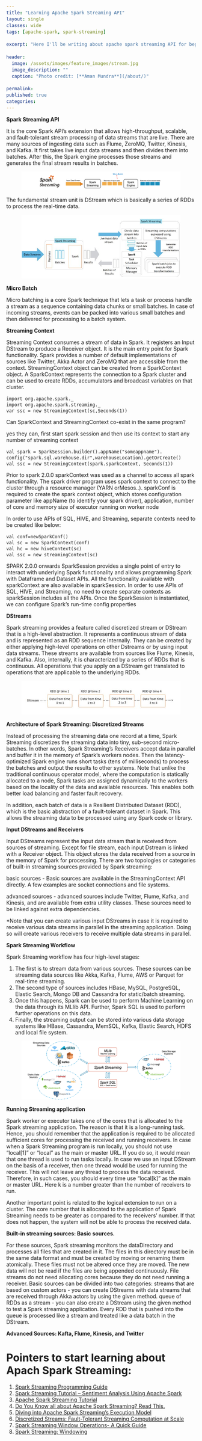 ```yaml
---
title: "Learning Apache Spark Streaming API"
layout: single
classes: wide
tags: [apache-spark, spark-streaming]

excerpt: "Here I'll be writing about apache spark streaming API for beginners"

header:
  image: /assets/images/feature_images/stream.jpg
  image_description: ""
  caption: "Photo credit: [**Aman Mundra**](/about/)"

permalink:
published: true
categories: 
---
```


**Spark Streaming API**

It is the core Spark API’s extension that allows high-throughput, scalable, and fault-tolerant stream processing of data streams that are live. 
There are many sources of ingesting data such as Flume, ZeroMQ, Twitter, Kinesis, and Kafka.
It first takes live input data streams and then divides them into batches. After this, the Spark engine processes those streams and generates the final stream results in batches.
<figure> <a href="/assets/images/Spark-Streaming-Overview.png"><img src="/assets/images/Spark-Streaming-Overview.png"></a> </figure>

The fundamental stream unit is DStream which is basically a series of RDDs to process the real-time data.
<figure> <a href="/assets/images/spark_streaming_working.jpg"><img src="/assets/images/spark_streaming_working.jpg"></a> </figure>


**Micro Batch**

Micro batching is a core Spark technique that lets a task or process handle a stream as a sequence containing data chunks or small batches. 
In case of incoming streams, events can be packed into various small batches and then delivered for processing to a batch system.


**Streaming Context**

Streaming Context consumes a stream of data in Spark. It registers an Input DStream to produce a Receiver object. It is the main entry point for Spark functionality. 
Spark provides a number of default implementations of sources like Twitter, Akka Actor and ZeroMQ that are accessible from the context. 
StreamingContext object can be created from a SparkContext object. A SparkContext represents the connection to a Spark cluster and can be used to create RDDs, accumulators and broadcast variables on that cluster.

    import org.apache.spark._
    import org.apache.spark.streaming._
    var ssc = new StreamingContext(sc,Seconds(1))
    
Can SparkContext and StreamingContext co-exist in the same program?

yes they can, first start spark session and then use its context to start any number of streaming context
    
    val spark = SparkSession.builder().appName("someappname").
    config("spark.sql.warehouse.dir",warehouseLocation).getOrCreate()    
    val ssc = new StreamingContext(spark.sparkContext, Seconds(1))

Prior to spark 2.0.0
sparkContext was used as a channel to access all spark functionality.
The spark driver program uses spark context to connect to the cluster through a resource manager (YARN orMesos..).
sparkConf is required to create the spark context object, which stores configuration parameter like appName (to identify your spark driver), application, number of core and memory size of executor running on worker node

In order to use APIs of SQL, HIVE, and Streaming, separate contexts need to be created like below:
    
    val conf=newSparkConf()
    val sc = new SparkContext(conf)
    val hc = new hiveContext(sc)
    val ssc = new streamingContext(sc)

SPARK 2.0.0 onwards
SparkSession provides a single point of entry to interact with underlying Spark functionality and allows programming Spark with Dataframe and Dataset APIs. All the functionality available with sparkContext are also available in sparkSession.
In order to use APIs of SQL, HIVE, and Streaming, no need to create separate contexts as sparkSession includes all the APIs.
Once the SparkSession is instantiated, we can configure Spark’s run-time config properties


**DStreams**

Spark streaming provides a feature called discretized stream or DStream that is a high-level abstraction. It represents a continuous stream of data and is represented as an RDD sequence internally.
They can be created by either applying high-level operations on other Dstreams or 
by using input data streams. These streams are available from sources like Flume, Kinesis, and Kafka. Also, internally, it is characterized by a series of RDDs that is continuous.
All operations that you apply on a DStream get translated to operations that are applicable to the underlying RDDs.
<figure> <a href="/assets/images/dstream-spark-streaming.JPG"><img src="/assets/images/dstream-spark-streaming.JPG"></a> </figure>


**Architecture of Spark Streaming: Discretized Streams**

Instead of processing the streaming data one record at a time, Spark Streaming discretizes the streaming data into tiny, sub-second micro-batches. In other words, Spark Streaming’s Receivers 
accept data in parallel and buffer it in the memory of Spark’s workers nodes. 
Then the latency-optimized Spark engine runs short tasks (tens of milliseconds) to process the batches and output the results to other systems. Note that unlike the traditional continuous 
operator model, where the computation is statically allocated to a node, Spark tasks are assigned dynamically to the workers based on the locality of the data and available resources. 
This enables both better load balancing and faster fault recovery.

In addition, each batch of data is a Resilient Distributed Dataset (RDD), which is the basic abstraction of a fault-tolerant dataset in Spark. This allows the streaming data to be processed 
using any Spark code or library.


**Input DStreams and Receivers**

Input DStreams represent the input data stream that is received from sources of streaming. Except for file stream, each input Dstream is linked with a Receiver object. 
This object stores the data received from a source in the memory of Spark for processing. There are two topologies or categories of built-in streaming sources provided by Spark streaming: 

basic sources - Basic sources are available in the StreamingContext API directly. A few examples are socket connections and file systems.

advanced sources - advanced sources include Twitter, Flume, Kafka, and Kinesis, and are available from extra utility classes. These sources need to be linked against extra dependencies.   

*Note that you can create various input DStreams in case it is required to receive various data streams in parallel in the streaming application. 
Doing so will create various receivers to receive multiple data streams in parallel.


**Spark Streaming Workflow**

Spark Streaming workflow has four high-level stages:
1. The first is to stream data from various sources. These sources can be streaming data sources like Akka, Kafka, Flume, AWS or Parquet for real-time streaming. 
2. The second type of sources includes HBase, MySQL, PostgreSQL, Elastic Search, Mongo DB and Cassandra for static/batch streaming. 
3. Once this happens, Spark can be used to perform Machine Learning on the data through its MLlib API. Further, Spark SQL is used to perform further operations on this data. 
4. Finally, the streaming output can be stored into various data storage systems like HBase, Cassandra, MemSQL, Kafka, Elastic Search, HDFS and local file system.
<figure> <a href="/assets/images/Spark-Streaming-workflow.png"><img src="/assets/images/Spark-Streaming-workflow.png"></a> </figure>


**Running Streaming application**

Spark worker or executor takes one of the cores that is allocated to the Spark streaming application. The reason is that it is a long-running task. 
Hence, you should remember that the application is required to be allocated sufficient cores for processing the received and running receivers.
In case when a Spark Streaming program is run locally, you should not use “local[1]” or “local” as the main or master URL. If you do so, it would mean that one thread is used to run tasks locally.
In case we use an input DStream on the basis of a receiver, then one thread would be used for running the receiver. This will not leave any thread to process the data received. 
Therefore, in such cases, you should every time use “local[k]” as the main or master URL. Here k is a number greater than the number of receivers to run. 

Another important point is related to the logical extension to run on a cluster. The core number that is allocated to the application of Spark Streaming needs to be greater as compared 
to the receivers’ number. If that does not happen, the system will not be able to process the received data. 


**Built-in streaming sources: Basic sources.**

For these sources, Spark streaming monitors the dataDirectory and processes all files that are created in it. The files in this directory must be in the same data format and must be 
created by moving or renaming them atomically. These files must not be altered once they are moved. The new data will not be read if the files are being appended continuously. 
File streams do not need allocating cores because they do not need running a receiver.
Basic sources can be divided into two categories:
streams that are based on custom actors - you can create DStreams with data streams that are received through Akka actors by using the given method.
queue of RDDs as a stream - you can also create a DStream using the given method to test a Spark streaming application. Every RDD that is pushed into the queue is processed like a stream and treated like a data batch in the DStream.

**Advanced Sources: Kafta, Flume, Kinesis, and Twitter**


# Pointers to start learning about Apach Spark Streaming:
1. [Spark Streaming Programming Guide](https://spark.apache.org/docs/latest/streaming-programming-guide.html)
2. [Spark Streaming Tutorial – Sentiment Analysis Using Apache Spark](https://www.edureka.co/blog/spark-streaming/)
3. [Apache Spark Streaming Tutorial](https://www.simplilearn.com/spark-streaming-tutorial-video)
4. [Do You Know all about Apache Spark Streaming? Read This.](https://www.linkedin.com/pulse/do-you-know-all-apache-spark-streaming-read-santosh-bakliwal/)
5. [Diving into Apache Spark Streaming’s Execution Model](https://databricks.com/blog/2015/07/30/diving-into-apache-spark-streamings-execution-model.html)
6. [Discretized Streams: Fault-Tolerant Streaming Computation at Scale](http://people.csail.mit.edu/matei/papers/2013/sosp_spark_streaming.pdf)
7. [Spark Streaming Window Operations- A Quick Guide](https://techvidvan.com/tutorials/spark-streaming-window-operations/)
8. [Spark Streaming: Windowing](https://dzone.com/articles/spark-streaming-windowing)
